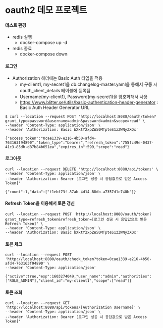 # oauth2 데모 프로젝트

#### 테스트 환경
* redis 실행 
    * docker-compose up -d
* redis 종료
    * docker-compose down


#### 로그인
* Authorization 헤더에는 Basic Auth 타입을 적용
    * my-client1, my-secret1을 db.changelog-master.yaml을 통해서 구동 시 oauth_client_details 테이블에 등록됨
    * Username(my-client1), Password(my-secret1)을 암호화해서 사용
    * https://www.blitter.se/utils/basic-authentication-header-generator : Basic Auth Header Generator URL
```shell script
$ curl --location --request POST 'http://localhost:8080/oauth/token?grant_type=password&username=admin&password=admin&scope=read' \
--header 'Content-Type: application/json' \
--header 'Authorization: Basic bXktY2xpZW50MTpteS1zZWNyZXQx'

{"access_token":"0cae1339-e216-4b50-afd4-763163f94890","token_type":"bearer","refresh_token":"755fc49e-0437-41c3-85db-d87b84b651ea","expires_in":599,"scope":"read"}
```

#### 로그아웃
```shell script
curl --location --request DELETE 'http://localhost:8080/api/tokens' \
--header 'Content-Type: application/json' \
--header 'Authorization: Bearer [로그인 성공 시 응답값으로 받은 Access Token]'

{"count":1,"data":["f1ebf73f-87ab-4d14-88db-a7357d1c740b"]}
```

#### Refresh Token을 이용해서 토큰 갱신 
```shell script
curl --location --request POST 'http://localhost:8080/oauth/token?grant_type=refresh_token&refresh_token=[로그인 성공 시 응답값으로 받은 Refresh Token]' \
--header 'Content-Type: application/json' \
--header 'Authorization: Basic bXktY2xpZW50MTpteS1zZWNyZXQx'
```

#### 토큰 체크
```shell script
curl --location --request POST 'http://localhost:8080/oauth/check_token?token=0cae1339-e216-4b50-afd4-763163f94890' \
--header 'Content-Type: application/json'

{"active":true,"exp":1603274049,"user_name":"admin","authorities":["ROLE_ADMIN"],"client_id":"my-client1","scope":["read"]}
```

#### 토큰 조회
```shell script
curl --location --request GET 'http://localhost:8080/api/tokens/[Authorization Username]' \
--header 'Content-Type: application/json' \
--header 'Authorization: Bearer [로그인 성공 시 응답값으로 받은 Access Token]'
```